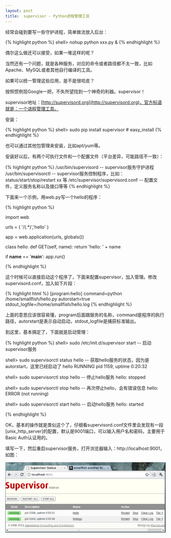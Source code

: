 ```yaml
---
layout: post
title:  supervisor - Python进程管理工具
---
```


经常会碰到要写一些守护进程，简单做法放入后台：

{% highlight python %}
shell> nohup python xxx.py &
{% endhighlight %}

偶尔这么做还可以接受，如果一堆这样的呢？

当然还有一个问题，就是各种服务，对应的命令或者路径都不太一致，比如Apache、MySQL或者其他自行编译的工具。

如果可以统一管理这些应用，是不是很哈皮？

按照惯例现Google一把，不失所望找到一个神奇的利器。supervisor！

supervisor地址：[http://supervisord.org](http://supervisord.org)，官方标语就是：一个进程管理工具。

安装：

{% highlight python %}
shell> sudo pip install supervisor # easy_install
{% endhighlight %}

也可以通过其他包管理来安装，比如apt/yum等。

安装好以后，有两个可执行文件和一个配置文件（平台差异，可能路径不一致）：

{% highlight python %}
/usr/bin/supervisord             --  supervisor服务守护进程
/usr/bin/supervisorctl           --  supervisor服务控制程序，比如：status/start/stop/restart xx 等
/etc/supervisor/supervisord.conf --  配置文件，定义服务名称以及接口等等
{% endhighlight %}

下面来一个示例，用web.py写一个hello的程序：

{% highlight python %}

import web

urls = (
    '/(.*)','hello'
)

app = web.application(urls, globals())

class hello:
    def GET(self, name):
        return 'hello: ' + name

if __name__ == '__main__':
    app.run() 

{% endhighlight %}

这个时候可以直接启动这个程序了，下面来配置supervisor，加入管理。修改supervisord.conf，加入如下片段：

{% highlight html %}
[program:hello]
command=python /home/smallfish/hello.py
autorstart=true
stdout_logfile=/home/smallfish/hello.log
{% endhighlight %}

上面的意思应该很容易懂，program后面跟服务的名称，command是程序的执行路径，autorstart是表示自动启动，stdout_logfile是捕获标准输出。

到这里，基本搞定了，下面就是启动管理：

{% highlight python %}
shell> sudo /etc/init.d/supervisor start   -- 启动supervisor服务

shell> sudo supervisorctl status hello     -- 获取hello服务的状态，因为是autorstart，这里已经启动了
hello  RUNNING    pid 1159, uptime 0:20:32

shell> sudo supervisorctl stop hello       -- 停止hello服务
hello: stopped

shell> sudo supervisorctl stop hello       -- 再次停止hello，会有错误信息
hello: ERROR (not running)

shell> sudo supervisorctl start hello      -- 启动hello服务
hello: started

{% endhighlight %}

OK，基本的操作就是类似这个了，仔细看supervisord.conf文件里会发现有一段[unix_http_server]的配置，默认是9001端口，可以输入用户名和密码，主要用于Basic Auth认证用的。

填写一下，然后重启supervisor服务，打开浏览器输入：http://localhost:9001，如图：

![](/images/supervisor-web.png)
